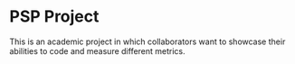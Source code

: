 # PSP Project

This is an academic project in which collaborators want to showcase their abilities to code and measure different metrics.